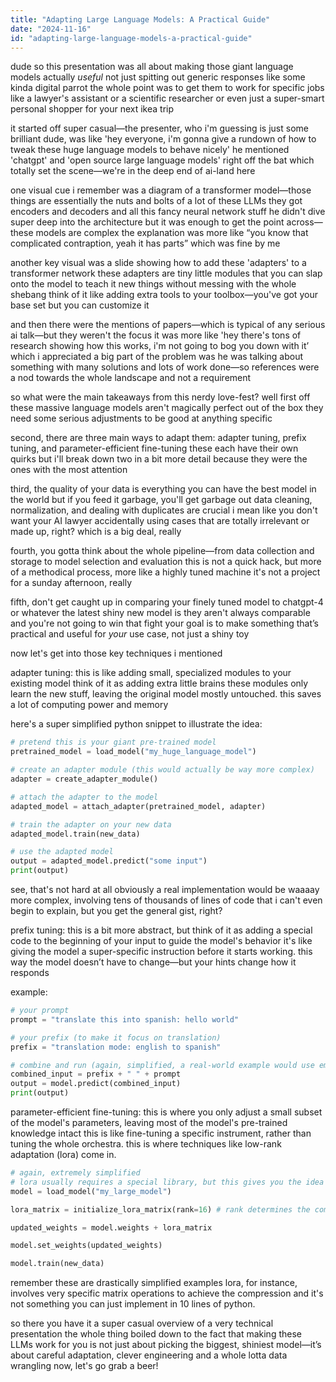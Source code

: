 ```yaml
---
title: "Adapting Large Language Models: A Practical Guide"
date: "2024-11-16"
id: "adapting-large-language-models-a-practical-guide"
---
```


dude so this presentation was all about making those giant language models actually *useful*  not just spitting out generic responses like some kinda digital parrot  the whole point was to get them to work for specific jobs  like a lawyer's assistant or a scientific researcher or even just a super-smart personal shopper for your next ikea trip

it started off super casual—the presenter, who i'm guessing is just some brilliant dude, was like 'hey everyone,  i'm gonna give a rundown of how to tweak these huge language models to behave nicely'  he mentioned 'chatgpt' and 'open source large language models' right off the bat which totally set the scene—we're in the deep end of ai-land here

one visual cue i remember was a diagram of a transformer model—those things are essentially the nuts and bolts of a lot of these LLMs they got encoders and decoders and all this fancy neural network stuff  he didn't dive super deep into the architecture but it was enough to get the point across—these models are complex  the explanation was more like “you know that complicated contraption, yeah it has parts”  which was fine by me

another key visual was a slide showing how to add these 'adapters' to a transformer network  these adapters are tiny little modules that you can slap onto the model to teach it new things without messing with the whole shebang  think of it like adding extra tools to your toolbox—you've got your base set but you can customize it

and then there were the mentions of papers—which is typical of any serious ai talk—but they weren't the focus  it was more like 'hey there's tons of research showing how this works, i'm not going to bog you down with it’ which i appreciated  a big part of the problem was he was talking about something with many solutions and lots of work done—so references were a nod towards the whole landscape and not a requirement

so what were the main takeaways from this nerdy love-fest? well first off  these massive language models aren't magically perfect out of the box  they need some serious adjustments to be good at anything specific


second, there are three main ways to adapt them: adapter tuning, prefix tuning, and parameter-efficient fine-tuning these each have their own quirks but i'll break down two in a bit more detail because they were the ones with the most attention

third, the quality of your data is everything you can have the best model in the world but if you feed it garbage, you'll get garbage out  data cleaning, normalization, and dealing with duplicates are crucial  i mean like you don't want your AI lawyer accidentally using cases that are totally irrelevant or made up, right?  which is a big deal, really

fourth, you gotta think about the whole pipeline—from data collection and storage to model selection and evaluation  this is not a quick hack, but more of a methodical process, more like a highly tuned machine  it's not a project for a sunday afternoon, really

fifth, don't get caught up in comparing your finely tuned model to chatgpt-4 or whatever the latest shiny new model is  they aren't always comparable and you're not going to win that fight  your goal is to make something that’s practical and useful for *your* use case, not just a shiny toy

now let's get into those key techniques i mentioned


adapter tuning: this is like adding small, specialized modules to your existing model  think of it as adding extra little brains  these modules only learn the new stuff, leaving the original model mostly untouched.  this saves a lot of computing power and memory

here's a super simplified python snippet to illustrate the idea:

```python
# pretend this is your giant pre-trained model
pretrained_model = load_model("my_huge_language_model")

# create an adapter module (this would actually be way more complex)
adapter = create_adapter_module()

# attach the adapter to the model
adapted_model = attach_adapter(pretrained_model, adapter)

# train the adapter on your new data
adapted_model.train(new_data)

# use the adapted model
output = adapted_model.predict("some input")
print(output)
```

see, that's not hard at all  obviously a real implementation would be waaaay more complex, involving tens of thousands of lines of code that i can't even begin to explain, but you get the general gist, right?


prefix tuning: this is a bit more abstract, but think of it as adding a special code to the beginning of your input to guide the model's behavior  it's like giving the model a super-specific instruction before it starts working. this way the model doesn’t have to change—but your hints change how it responds

example:

```python
# your prompt
prompt = "translate this into spanish: hello world"

# your prefix (to make it focus on translation)
prefix = "translation mode: english to spanish"

# combine and run (again, simplified, a real-world example would use embedding functions and complex architectures)
combined_input = prefix + " " + prompt
output = model.predict(combined_input)
print(output)
```


parameter-efficient fine-tuning: this is where you only adjust a small subset of the model's parameters, leaving most of the model's pre-trained knowledge intact  this is like fine-tuning a specific instrument, rather than tuning the whole orchestra.  this is where techniques like low-rank adaptation (lora) come in.


```python
# again, extremely simplified
# lora usually requires a special library, but this gives you the idea
model = load_model("my_large_model")

lora_matrix = initialize_lora_matrix(rank=16) # rank determines the compression level

updated_weights = model.weights + lora_matrix

model.set_weights(updated_weights)

model.train(new_data)
```

remember these are drastically simplified examples  lora, for instance, involves very specific matrix operations to achieve the compression and it's not something you can just implement in 10 lines of python.

so there you have it  a super casual overview of a very technical presentation  the whole thing boiled down to the fact that making these LLMs work for you is not just about picking the biggest, shiniest model—it’s about careful adaptation, clever engineering and a whole lotta data wrangling  now, let's go grab a beer!

